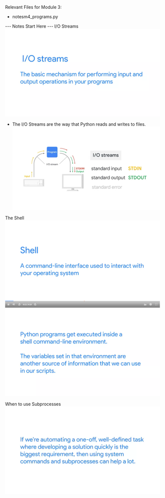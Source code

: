 Relevant Files for Module 3:
- notesm4_programs.py


--- Notes Start Here ---
I/O Streams
![I/O Streams](<Screenshot (811).png>)
- The I/O Streams are the way that Python reads and writes to files.
![How IO works and the standards](<Screenshot (815).png>)

The Shell
![Shell - Linux](<Screenshot (825).png>)
![Shell - Function - Linux](<Screenshot (827).png>)

When to use Subprocesses
![When to use subprocesses](<Screenshot (1069).png>)